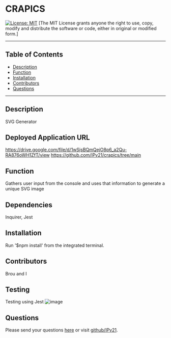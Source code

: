 
# CRAPICS 
 [![License: MIT](https://img.shields.io/badge/License-MIT-yellow.svg)](https://opensource.org/licenses/MIT)
 [The MIT License grants anyone the right to use, copy, modify and distribute the software or code, either in original or modified form.]


  -------------------------
  ## Table of Contents
  * [Description](#description)
  * [Function](#function)
  * [Installation](#installation)
  * [Contributors](#contributors)
  * [Questions](#questions)
  -------------------------
  ## Description
  SVG Generator
  ## Deployed Application URL
  https://drive.google.com/file/d/1wSjsBQmQejO8p6_a2Qu-RA876oWH1ZfT/view
  https://github.com/IPv21/crapics/tree/main
  ## Function
  Gathers user input from the console and uses that information to generate a unique   SVG image
  ## Dependencies 
  Inquirer, Jest
  ## Installation
  Run '$npm install' from the integrated terminal.
  ## Contributors
  Brou and I
  ## Testing
  Testing using Jest
![image](https://github.com/IPv21/crapics/assets/132957361/79abfc32-cb84-407a-84db-960ba56d1b1a)


  
  ## Questions
  Please send your questions [here](mailto:willsherman771@gmail.com?subject=[GitHub]) or visit [github/IPv21](https://github.com/IPv21).
  

